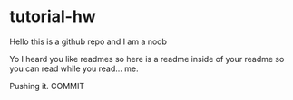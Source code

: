 # tutorial-hw
Hello this is a github repo and I am a noob

Yo I heard you like readmes so here is a readme inside of your readme so you can read while you read... me.

Pushing it.  COMMIT
